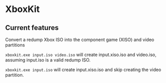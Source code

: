 # XboxKit

## Current features

Convert a redump Xbox ISO into the component game (XISO) and video partitions

`xboxkit.exe input.iso video.iso`
will create input.xiso.iso and video.iso, assuming input.iso is a valid redump ISO.

`xboxkit.exe input.iso`
will create input.xiso.iso and skip creating the video partition.